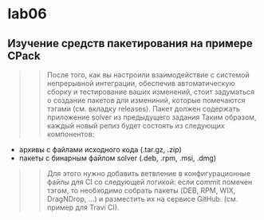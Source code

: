 # lab06
## Изучение средств пакетирования на примере CPack

>> После того, как вы настроили взаимодействие с системой непрерывной интеграции,
обеспечив автоматическую сборку и тестирование ваших изменений, стоит задуматься
о создание пакетов для измениний, которые помечаются тэгами (см. вкладку releases).
Пакет должен содержать приложение solver из предыдущего задания Таким образом, каждый новый релиз будет состоять из следующих компонентов:

* архивы с файлами исходного кода (.tar.gz, .zip)
* пакеты с бинарным файлом solver (.deb, .rpm, .msi, .dmg)

>> Для этого нужно добавить ветвление в конфигурационные файлы для CI со следующей логикой:
>> если commit помечен тэгом, то необходимо собрать пакеты (DEB, RPM, WIX, DragNDrop, ...) и разместить их на сервисе GitHub. (см. пример для Travi CI).
